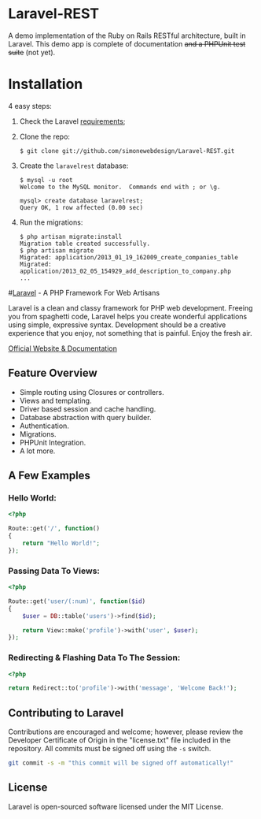 # Laravel-REST

A demo implementation of the Ruby on Rails RESTful architecture, built in Laravel. This demo app is complete of documentation ~~and a PHPUnit test suite~~ (not yet).


# Installation

4 easy steps:

1.  Check the Laravel [requirements](http://laravel.com/docs/install#requirements);

2.  Clone the repo:

        $ git clone git://github.com/simonewebdesign/Laravel-REST.git

3.  Create the `laravelrest` database:

        $ mysql -u root
        Welcome to the MySQL monitor.  Commands end with ; or \g.
    
        mysql> create database laravelrest;
        Query OK, 1 row affected (0.00 sec)

4.  Run the migrations:

        $ php artisan migrate:install
        Migration table created successfully.
        $ php artisan migrate
        Migrated: application/2013_01_19_162009_create_companies_table
        Migrated: application/2013_02_05_154929_add_description_to_company.php
        ...

#[Laravel](http://laravel.com) - A PHP Framework For Web Artisans

Laravel is a clean and classy framework for PHP web development. Freeing you
from spaghetti code, Laravel helps you create wonderful applications using
simple, expressive syntax. Development should be a creative experience that you
enjoy, not something that is painful. Enjoy the fresh air.

[Official Website & Documentation](http://laravel.com)

## Feature Overview

- Simple routing using Closures or controllers.
- Views and templating.
- Driver based session and cache handling.
- Database abstraction with query builder.
- Authentication.
- Migrations.
- PHPUnit Integration.
- A lot more.

## A Few Examples

### Hello World:

```php
<?php

Route::get('/', function()
{
	return "Hello World!";
});
```

### Passing Data To Views:

```php
<?php

Route::get('user/(:num)', function($id)
{
	$user = DB::table('users')->find($id);

	return View::make('profile')->with('user', $user);
});
```

### Redirecting & Flashing Data To The Session:

```php
<?php

return Redirect::to('profile')->with('message', 'Welcome Back!');
```

## Contributing to Laravel

Contributions are encouraged and welcome; however, please review the Developer
Certificate of Origin in the "license.txt" file included in the repository. All
commits must be signed off using the `-s` switch.

```bash
git commit -s -m "this commit will be signed off automatically!"
```

## License

Laravel is open-sourced software licensed under the MIT License.
